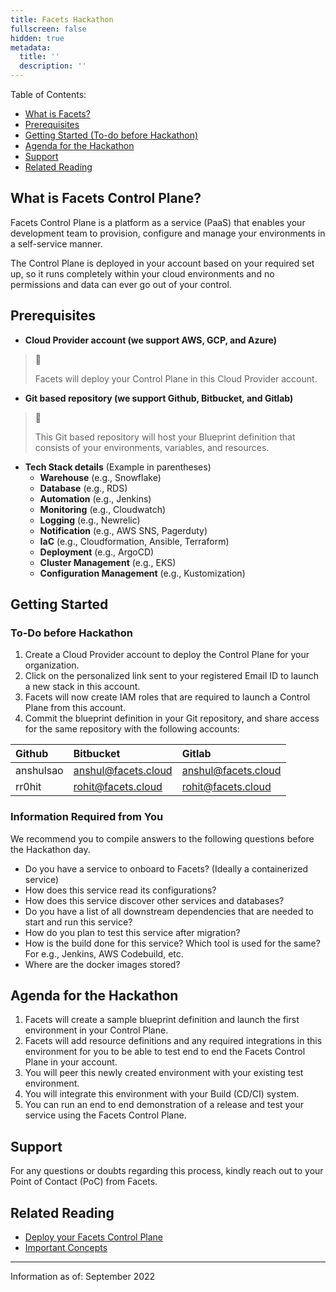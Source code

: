 ```yaml
---
title: Facets Hackathon
fullscreen: false
hidden: true
metadata:
  title: ''
  description: ''
---
```

Table of Contents:

* [What is Facets?](https://readme.facets.cloud/page/hackathon-prerequisites#what-is-facets-control-plane)
* [Prerequisites](https://readme.facets.cloud/page/hackathon-prerequisites#prerequisites)
* [Getting Started (To-do before Hackathon)](https://readme.facets.cloud/page/hackathon-prerequisites#getting-started)
* [Agenda for the Hackathon](https://readme.facets.cloud/page/hackathon-prerequisites#agenda-for-the-hackathon)
* [Support](https://readme.facets.cloud/page/hackathon-prerequisites#support)
* [Related Reading](https://readme.facets.cloud/page/hackathon-prerequisites#related-reading)

## What is Facets Control Plane?

Facets Control Plane is a platform as a service (PaaS) that enables your development team to provision, configure and manage your environments in a self-service manner. 

The Control Plane is deployed in your account based on your required set up, so it runs completely within your cloud environments and no permissions and data can ever go out of your control. 

## Prerequisites

* **Cloud Provider account (we support AWS, GCP, and Azure)**

> 📘
>
> Facets will deploy your Control Plane in this Cloud Provider account.

* **Git based repository (we support Github, Bitbucket, and Gitlab)**

> 📘
>
> This Git based repository will host your Blueprint definition that consists of your environments, variables, and resources.

* **Tech Stack details** (Example in parentheses) 
  * **Warehouse** (e.g., Snowflake)
  * **Database** (e.g., RDS)
  * **Automation** (e.g., Jenkins)
  * **Monitoring** (e.g., Cloudwatch)
  * **Logging** (e.g., Newrelic)
  * **Notification** (e.g., AWS SNS, Pagerduty)
  * **IaC** (e.g., Cloudformation, Ansible, Terraform)
  * **Deployment** (e.g., ArgoCD)
  * **Cluster Management** (e.g., EKS)
  * **Configuration Management** (e.g., Kustomization)

## Getting Started

### To-Do before Hackathon

1. Create a Cloud Provider account to deploy the Control Plane for your organization.
2. Click on the personalized link sent to your registered Email ID to launch a new stack in this account. 
3. Facets will now create IAM roles that are required to launch a Control Plane from this account.
4. Commit the blueprint definition in your Git repository, and share access for the same repository with the following accounts:

| Github    | Bitbucket                                         | Gitlab                                            |
| :-------- | :------------------------------------------------ | :------------------------------------------------ |
| anshulsao | [anshul@facets.cloud](mailto:anshul@facets.cloud) | [anshul@facets.cloud](mailto:anshul@facets.cloud) |
| rr0hit    | [rohit@facets.cloud](mailto:rohit@facets.cloud)   | [rohit@facets.cloud](mailto:rohit@facets.cloud)   |

### Information Required from You

We recommend you to compile answers to the following questions before the Hackathon day.

* Do you have a service to onboard to Facets? (Ideally a containerized service)
* How does this service read its configurations?
* How does this service discover other services and databases?
* Do you have a list of all downstream dependencies that are needed to start and run this service?
* How do you plan to test this service after migration?
* How is the build done for this service? Which tool is used for the same? For e.g., Jenkins, AWS Codebuild, etc.
* Where are the docker images stored?

## Agenda for the Hackathon

1. Facets will create a sample blueprint definition and launch the first environment in your Control Plane. 
2. Facets will add resource definitions and any required integrations in this environment for you to be able to test end to end the Facets Control Plane in your account. 
3. You will peer this newly created environment with your existing test environment.
4. You will integrate this environment with your Build (CD/CI) system.
5. You can run an end to end demonstration of a release and test your service using the Facets Control Plane.

## Support

For any questions or doubts regarding this process, kindly reach out to your Point of Contact (PoC) from Facets.

## Related Reading

* [Deploy your Facets Control Plane](https://readme.facets.cloud/v0.5/docs/installation)
* [Important Concepts](https://readme.facets.cloud/docs/concepts)

***

Information as of: September 2022
